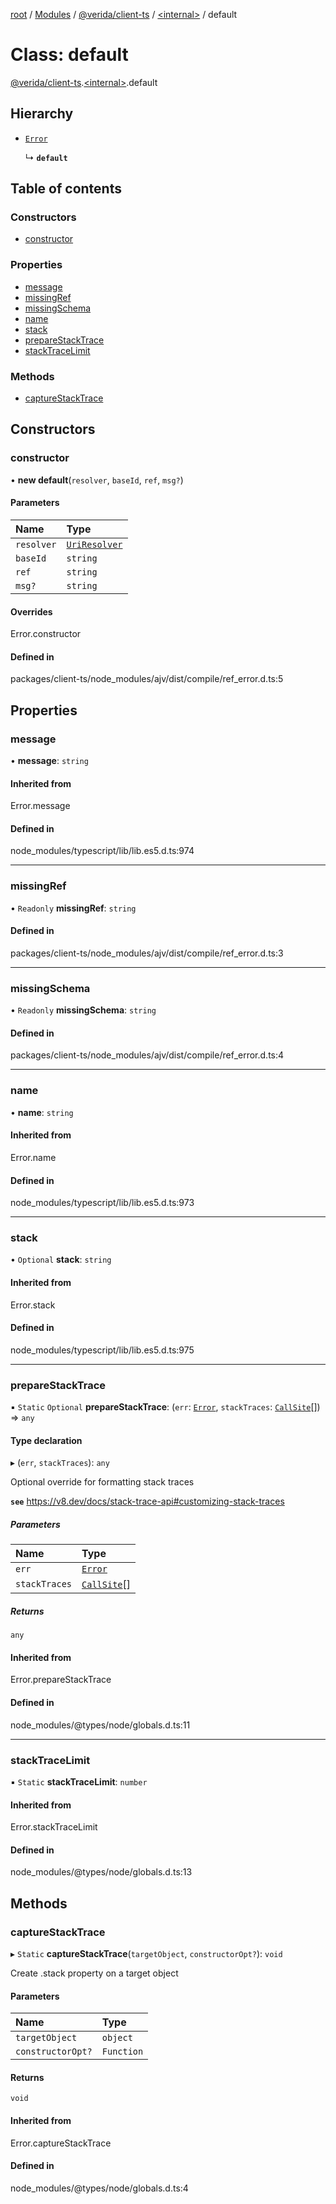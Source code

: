 [root](../README.md) / [Modules](../modules.md) / [@verida/client-ts](../modules/verida_client_ts.md) / [<internal\>](../modules/verida_client_ts._internal_.md) / default

# Class: default

[@verida/client-ts](../modules/verida_client_ts.md).[<internal\>](../modules/verida_client_ts._internal_.md).default

## Hierarchy

- [`Error`](../modules/verida_client_ts._internal_.md#error)

  ↳ **`default`**

## Table of contents

### Constructors

- [constructor](verida_client_ts._internal_.default-5.md#constructor)

### Properties

- [message](verida_client_ts._internal_.default-5.md#message)
- [missingRef](verida_client_ts._internal_.default-5.md#missingref)
- [missingSchema](verida_client_ts._internal_.default-5.md#missingschema)
- [name](verida_client_ts._internal_.default-5.md#name)
- [stack](verida_client_ts._internal_.default-5.md#stack)
- [prepareStackTrace](verida_client_ts._internal_.default-5.md#preparestacktrace)
- [stackTraceLimit](verida_client_ts._internal_.default-5.md#stacktracelimit)

### Methods

- [captureStackTrace](verida_client_ts._internal_.default-5.md#capturestacktrace)

## Constructors

### constructor

• **new default**(`resolver`, `baseId`, `ref`, `msg?`)

#### Parameters

| Name | Type |
| :------ | :------ |
| `resolver` | [`UriResolver`](../interfaces/verida_client_ts._internal_.UriResolver.md) |
| `baseId` | `string` |
| `ref` | `string` |
| `msg?` | `string` |

#### Overrides

Error.constructor

#### Defined in

packages/client-ts/node_modules/ajv/dist/compile/ref_error.d.ts:5

## Properties

### message

• **message**: `string`

#### Inherited from

Error.message

#### Defined in

node_modules/typescript/lib/lib.es5.d.ts:974

___

### missingRef

• `Readonly` **missingRef**: `string`

#### Defined in

packages/client-ts/node_modules/ajv/dist/compile/ref_error.d.ts:3

___

### missingSchema

• `Readonly` **missingSchema**: `string`

#### Defined in

packages/client-ts/node_modules/ajv/dist/compile/ref_error.d.ts:4

___

### name

• **name**: `string`

#### Inherited from

Error.name

#### Defined in

node_modules/typescript/lib/lib.es5.d.ts:973

___

### stack

• `Optional` **stack**: `string`

#### Inherited from

Error.stack

#### Defined in

node_modules/typescript/lib/lib.es5.d.ts:975

___

### prepareStackTrace

▪ `Static` `Optional` **prepareStackTrace**: (`err`: [`Error`](../modules/verida_client_ts._internal_.md#error), `stackTraces`: [`CallSite`](../interfaces/verida_client_ts._internal_.CallSite.md)[]) => `any`

#### Type declaration

▸ (`err`, `stackTraces`): `any`

Optional override for formatting stack traces

**`see`** https://v8.dev/docs/stack-trace-api#customizing-stack-traces

##### Parameters

| Name | Type |
| :------ | :------ |
| `err` | [`Error`](../modules/verida_client_ts._internal_.md#error) |
| `stackTraces` | [`CallSite`](../interfaces/verida_client_ts._internal_.CallSite.md)[] |

##### Returns

`any`

#### Inherited from

Error.prepareStackTrace

#### Defined in

node_modules/@types/node/globals.d.ts:11

___

### stackTraceLimit

▪ `Static` **stackTraceLimit**: `number`

#### Inherited from

Error.stackTraceLimit

#### Defined in

node_modules/@types/node/globals.d.ts:13

## Methods

### captureStackTrace

▸ `Static` **captureStackTrace**(`targetObject`, `constructorOpt?`): `void`

Create .stack property on a target object

#### Parameters

| Name | Type |
| :------ | :------ |
| `targetObject` | `object` |
| `constructorOpt?` | `Function` |

#### Returns

`void`

#### Inherited from

Error.captureStackTrace

#### Defined in

node_modules/@types/node/globals.d.ts:4
